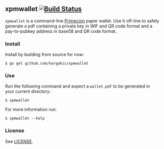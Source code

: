 ## xpmwallet [![Build Status](https://travis-ci.org/kargakis/xpmwallet.svg?branch=master)](https://travis-ci.org/kargakis/xpmwallet)
```xpmwallet``` is a command-line [Primecoin](http://primecoin.io/) paper wallet. Use it off-line to safely generate a pdf containing a private key in WIF and QR code format and a pay-to-pubkey address in base58 and QR code format.

### Install
Install by building from source for now:

	$ go get github.com/kargakis/xpmwallet

### Use
Run the following command and expect a ```wallet.pdf``` to be generated in your current directory:
	
	$ xpmwallet

For more information run:

	$ xpmwallet --help

### License
See [LICENSE](https://github.com/kargakis/prime/blob/master/LICENSE).
